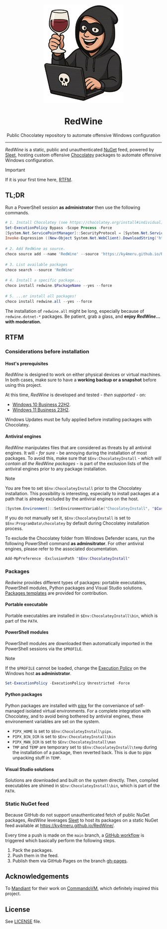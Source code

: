 <p align="center"><img src="images/redwine.png" width="256" height="" alt="RedWine"></p>
<h1 align="center">RedWine</h1>
<p align="center">Public Chocolatey repository to automate offensive Windows configuration</p>
<hr>

*RedWine* is a static, public and unauthenticated [NuGet](https://www.nuget.org/) feed, powered by [Sleet](https://github.com/emgarten/Sleet), hosting custom offensive [Chocolatey](https://chocolatey.org/) packages to automate offensive Windows configuration.

> [!IMPORTANT]
> If it is your first time here, [RTFM](https://github.com/ky4meru/RedWine#rtfm).

## TL;DR

Run a PowerShell session **as administrator** then use the following commands.

```powershell
# 1. Install Chocolatey (see https://chocolatey.org/install#individual).
Set-ExecutionPolicy Bypass -Scope Process -Force
[System.Net.ServicePointManager]::SecurityProtocol = [System.Net.ServicePointManager]::SecurityProtocol -bor 3072
Invoke-Expression ((New-Object System.Net.WebClient).DownloadString('https://community.chocolatey.org/install.ps1'))

# 2. Add RedWine as source.
choco source add --name 'RedWine' --source 'https://ky4meru.github.io/RedWine/index.json'

# 3. List available packages
choco search --source 'RedWine'

# 4. Install a specific package...
choco install redwine.$PackageName --yes --force

# 5. ...or install all packages!
choco install redwine.all --yes --force
```

The installation of `redwine.all` might be long, especially because of `redwine.dotnet-*` packages. Be patient, grab a glass, and **enjoy *RedWine*... with moderation.**

## RTFM

### Considerations before installation

#### Host's prerequisites

*RedWine* is designed to work on either physical devices or virtual machines. In both cases, make sure to have a **working backup or a snapshot** before using this project.

At this time, *RedWine* is developed and tested - *then supported* - on:
* [Windows 10 Business 22H2](https://massgrave.dev/windows_10_links).
* [Windows 11 Business 23H2](https://massgrave.dev/windows_11_links).

Windows Updates must be fully applied before installing packages with Chocolatey.

#### Antiviral engines

*RedWine* manipulates files that are considered as threats by all antiviral engines. It will - *for sure* - be annoying during the installation of most packages. To avoid this, make sure that `$Env:ChocolateyInstall` - *which will contain all the RedWine packages* - is part of the exclusion lists of the antiviral engines prior to any package installation.

> [!NOTE]
> You are free to set `$Env:ChocolateyInstall` prior to the Chocolatey installation. This possibility is interesting, especially to install packages at a path that is already excluded by the antiviral engines on the host.
>
> ```powershell
> [System.Environment]::SetEnvironmentVariable("ChocolateyInstall", "$CustomPath", "Machine")
> ```
>
> If you do not manually set it, `$Env:ChocolateyInstall` is set to `$Env:ProgramData\chocolatey` by default during Chocolatey installation process.

To exclude the Chocolatey folder from Windows Defender scans, run the following PowerShell command **as adminsitrator**. For other antiviral engines, please refer to the associated documentation.

```powershell
Add-MpPreference -ExclusionPath "$Env:ChocolateyInstall"
```

### Packages

*Redwine* provides different types of packages: portable executables, PowerShell modules, Python packages and Visual Studio solutions. [Packages templates](./templates/) are provided for contribution.

#### Portable executable

Portable executables are installed in `$Env:ChocolateyInstall\bin`, which is part of the `PATH`.

#### PowerShell modules

PowerShell modules are downloaded then automatically imported in the PowerShell sessions via the `$PROFILE`.

> [!NOTE]
> If the `$PROFILE` cannot be loaded, change the [Execution Policy](https://learn.microsoft.com/en-us/powershell/module/microsoft.powershell.core/about/about_execution_policies?view=powershell-7.5) on the Windows host **as administrator**.
>
> ```powershell
> Set-ExecutionPolicy -ExecutionPolicy Unrestricted -Force
> ```

#### Python packages

Python packages are installed with [pipx](https://github.com/pypa/pipx) for the conveniance of self-managed isolated virtual environments. For a complete integration with Chocolatey, and to avoid being bothered by antiviral engines, these environement variables are set on the system.

* `PIPX_HOME` is set to `$Env:ChocolateyInstall\pipx`.
* `PIPX_BIN_DIR` is set to `$Env:ChocolateyInstall\bin`
* `PIPX_MAN_DIR` is set to `$Env:ChocolateyInstall\man`
* `TMP` and `TEMP` are temporary set to `$Env:ChocolateyInstall\temp` during the installation of a package, then reverted back. This is due to pipx unpacking stuff in `TEMP`.

#### Visual Studio solutions

Solutions are downloaded and built on the system directly. Then, compiled executables are shimed in `$Env:ChocolateyInstall\bin`, which is part of the `PATH`.

### Static NuGet feed

Because GitHub do not support unauthenticated fetch of public NuGet packages, *RedWine* leverages [Sleet](https://github.com/emgarten/Sleet) to host its packages on a static NuGet feed available at https://ky4meru.github.io/RedWine/.

Every time a push is made on the `main` branch, a [GitHub workflow](./.github/workflows/publish.yml) is triggered which basically perform the following steps.

1. Pack the packages.
2. Push them in the feed.
3. Publish them via GitHub Pages on the branch [gh-pages](https://github.com/ky4meru/RedWine/tree/gh-pages).

## Acknowledgements

To [Mandiant](https://github.com/mandiant) for their work on [CommandoVM](https://github.com/mandiant/commando-vm), which definitely inspired this project.

## License

See [LICENSE](./LICENSE.txt) file.